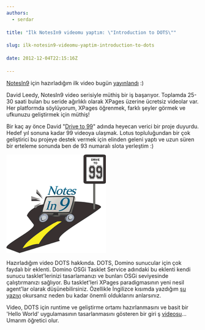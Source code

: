 ```yaml
---
authors:
  - serdar

title: "İlk NotesIn9 videomu yaptım: \"Introduction to DOTS\""

slug: ilk-notesin9-videomu-yaptim-introduction-to-dots

date: 2012-12-04T22:15:16Z

---
```


[NotesIn9](http://notesin9.com/) için hazırladığım ilk video bugün [yayınlandı](http://notesin9.com/index.php/2012/12/04/notesin9-093-introduction-to-dots/) :)
<!-- more -->
David Leedy, NotesIn9 video serisiyle müthiş bir iş başarıyor. Toplamda 25-30 saati bulan bu seride ağırlıklı olarak XPages üzerine ücretsiz videolar var. Her platformda söylüyorum, XPages öğrenmek, farklı şeyler görmek ve ufkunuzu geliştirmek için müthiş!

Bir kaç ay önce David "[Drive to 99](http://notesin9.com/index.php/2012/08/29/notesin9-event-drive-to-99/)" adında heyecan verici bir proje duyurdu. Hedef yıl sonuna kadar 99 videoya ulaşmak. Lotus topluluğundan bir çok geliştirici bu projeye destek vermek için elinden geleni yaptı ve uzun süren bir erteleme sonunda ben de 93 numaralı slota yerleştim :)

![Image:İlk NotesIn9 videomu yaptım: "Introduction to DOTS"](../../images/imported/ilk-notesin9-videomu-yaptim-introduction-to-dots-M2.gif)

Hazırladığım video DOTS hakkında. DOTS, Domino sunucular için çok faydalı bir eklenti. Domino OSGi Tasklet Service adındaki bu eklenti kendi sunucu tasklet'lerinizi tasarlamanızı ve bunları OSGi seviyesinde çalıştırmanızı sağlıyor. Bu tasklet'leri XPages paradigmasının yeni nesil agent'lar olarak düşünebilirsiniz. Özellikle İngilizce kısımda yazdığım [şu yazıyı](http://lotusnotus.com/lotusnotus_en.nsf/dx/experimenting-dots-task-vs.-java-agent.htm "experimenting-dots-task-vs.-java-agent.htm") okursanız neden bu kadar önemli olduklarını anlarsınız.

Video, DOTS için runtime ve geliştirme ortamı hazırlanmasını ve basit bir 'Hello World' uygulamasının tasarlanmasını gösteren bir giri ş [videosu](http://notesin9.com/index.php/2012/12/04/notesin9-093-introduction-to-dots/)... Umarım öğretici olur.
